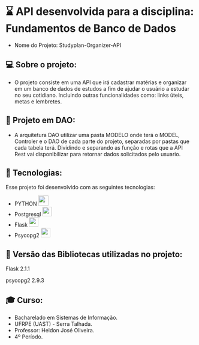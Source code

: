 # ⌛ API desenvolvida para a disciplina: Fundamentos de Banco de Dados

- Nome do Projeto: Studyplan-Organizer-API

## 💻 Sobre o projeto:
- O projeto consiste em uma API que irá cadastrar matérias e organizar em um banco de dados de estudos a fim de ajudar o usuário a estudar no seu cotidiano. Incluindo outras funcionalidades como: links úteis, metas e lembretes.

## 💭 Projeto em DAO:
 - A arquitetura DAO utilizar uma pasta MODELO onde terá o MODEL, Controler e o DAO de cada parte do projeto, separadas por pastas que cada tabela terá.
 Dividindo e separando as função e rotas que a API Rest vai disponibilizar para retornar dados solicitados pelo usuario.

## 🚀 Tecnologias:
Esse projeto foi desenvolvido com as seguintes tecnologias:
 - PYTHON <img src="https://user-images.githubusercontent.com/55465916/166395642-0444a019-c2cd-4a76-b7d6-0cbb941bad85.png" width="27px">
 - Postgresql <img src="https://img.icons8.com/color/344/postgreesql.png" width="25px">
 - Flask <img src="https://img.icons8.com/ios-filled/344/flask.png" width="25px">
 - Psycopg2 <img src="https://img.icons8.com/color-glass/344/stackoverflow.png" width="25px">

## 🎯 Versão das Bibliotecas utilizadas no projeto:
<p>Flask 2.1.1</p>
 <p>psycopg2 2.9.3</p>

## 🎓 Curso:
 - Bacharelado em Sistemas de Informação.
 - UFRPE (UAST) - Serra Talhada.
 - Professor: Heldon José Oliveira.
 - 4º Período.
